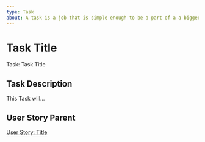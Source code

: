 ```yaml
---
type: Task
about: A task is a job that is simple enough to be a part of a a bigger story, such as an Epic.
---
```


<!-- Issue title should mirror the Task Title. -->

# Task Title

Task: Task Title

## Task Description

This Task will...

## User Story Parent
<!-- The link below should link to its Epic Parent. -->

[User Story: Title](https://github.com/username/repository-name/issues/1)
